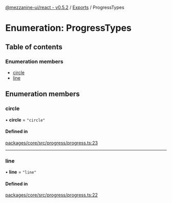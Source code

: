 [@mezzanine-ui/react - v0.5.2](../README.md) / [Exports](../modules.md) / ProgressTypes

# Enumeration: ProgressTypes

## Table of contents

### Enumeration members

- [circle](progresstypes.md#circle)
- [line](progresstypes.md#line)

## Enumeration members

### circle

• **circle** = `"circle"`

#### Defined in

[packages/core/src/progress/progress.ts:23](https://github.com/Mezzanine-UI/mezzanine/blob/83e0173/packages/core/src/progress/progress.ts#L23)

___

### line

• **line** = `"line"`

#### Defined in

[packages/core/src/progress/progress.ts:22](https://github.com/Mezzanine-UI/mezzanine/blob/83e0173/packages/core/src/progress/progress.ts#L22)
